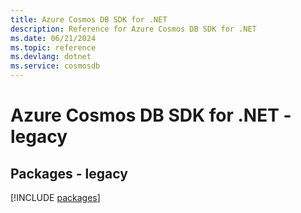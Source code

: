 ```yaml
---
title: Azure Cosmos DB SDK for .NET
description: Reference for Azure Cosmos DB SDK for .NET
ms.date: 06/21/2024
ms.topic: reference
ms.devlang: dotnet
ms.service: cosmosdb
---
```

# Azure Cosmos DB SDK for .NET - legacy
## Packages - legacy
[!INCLUDE [packages](cosmos-db-index.md)]